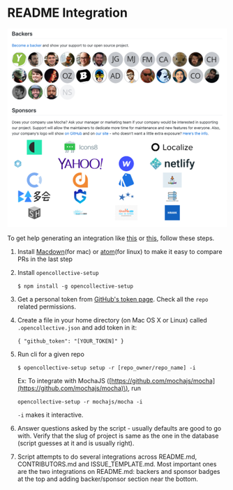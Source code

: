 # README Integration

![](../.gitbook/assets/screen-shot-2019-01-24-at-6.28.10-pm.png)

To get help generating an integration like [this](https://github.com/mochajs/mocha#backers) or [this](https://github.com/babel/babel#open-collective-sponsors), follow these steps.

1. Install [Macdown](https://macdown.uranusjr.com/)(for mac) or [atom](https://atom.io/)(for linux) to make it easy to compare PRs in the last step
2. Install `opencollective-setup`

   ```text
   $ npm install -g opencollective-setup
   ```

3. Get a personal token from [GitHub's token page](https://github.com/settings/tokens). Check all the `repo` related permissions.
4. Create a file in your home directory \(on Mac OS X or Linux\) called `.opencollective.json` and add token in it:

   ```text
   { "github_token": "[YOUR_TOKEN]" }
   ```

5. Run cli for a given repo

   ```text
   $ opencollective-setup setup -r [repo_owner/repo_name] -i
   ```

   Ex: To integrate with MochaJS \([https://github.com/mochajs/mocha](https://github.com/mochajs/mocha)\), run

   ```text
   opencollective-setup -r mochajs/mocha -i
   ```

   `-i` makes it interactive.

6. Answer questions asked by the script - usually defaults are good to go with. Verify that the slug of project is same as the one in the database \(script guesses at it and is usually right\).
7. Script attempts to do several integrations across README.md, CONTRIBUTORS.md and ISSUE\_TEMPLATE.md. Most important ones are the two integrations on README.md: backers and sponsor badges at the top and adding backer/sponsor section near the bottom.

